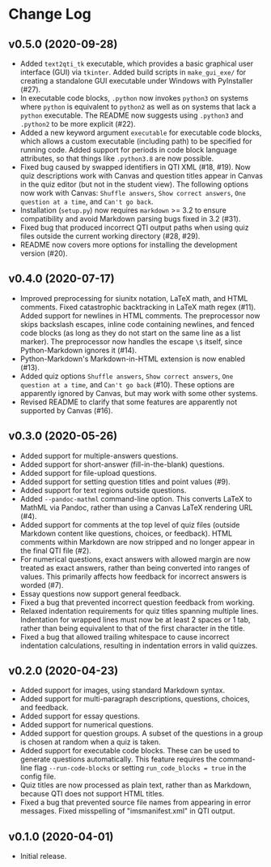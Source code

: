 # Change Log


## v0.5.0 (2020-09-28)

* Added `text2qti_tk` executable, which provides a basic graphical user
  interface (GUI) via `tkinter`.  Added build scripts in `make_gui_exe/` for
  creating a standalone GUI executable under Windows with PyInstaller (#27).
* In executable code blocks, `.python` now invokes `python3` on systems where
  `python` is equivalent to `python2` as well as on systems that lack a
  `python` executable.  The README now suggests using `.python3` and
  `.python2` to be more explicit (#22).
* Added a new keyword argument `executable` for executable code blocks, which
  allows a custom executable (including path) to be specified for running
  code.  Added support for periods in code block language attributes, so that
  things like `.python3.8` are now possible.
* Fixed bug caused by swapped identifiers in QTI XML (#18, #19).  Now quiz
  descriptions work with Canvas and question titles appear in Canvas in the
  quiz editor (but not in the student view).   The following options now work
  with Canvas:  `Shuffle answers`, `Show correct answers`,
  `One question at a time`, and `Can't go back`.
* Installation (`setup.py`) now requires `markdown` >= 3.2 to ensure
  compatibility and avoid Markdown parsing bugs fixed in 3.2 (#31).
* Fixed bug that produced incorrect QTI output paths when using quiz files
  outside the current working directory (#28, #29).
* README now covers more options for installing the development version (#20).


## v0.4.0 (2020-07-17)

* Improved preprocessing for siunitx notation, LaTeX math, and HTML comments.
  Fixed catastrophic backtracking in LaTeX math regex (#11).  Added support
  for newlines in HTML comments.  The preprocessor now skips backslash
  escapes, inline code containing newlines, and fenced code blocks (as long as
  they do not start on the same line as a list marker).  The preprocessor now
  handles the escape `\$` itself, since Python-Markdown ignores it (#14).
* Python-Markdown's Markdown-in-HTML extension is now enabled (#13).
* Added quiz options `Shuffle answers`, `Show correct answers`,
  `One question at a time`, and `Can't go back` (#10).  These options are
  apparently ignored by Canvas, but may work with some other systems.
* Revised README to clarify that some features are apparently not supported
  by Canvas (#16).



## v0.3.0 (2020-05-26)

* Added support for multiple-answers questions.
* Added support for short-answer (fill-in-the-blank) questions.
* Added support for file-upload questions.
* Added support for setting question titles and point values (#9).
* Added support for text regions outside questions.
* Added `--pandoc-mathml` command-line option.  This converts LaTeX to MathML
  via Pandoc, rather than using a Canvas LaTeX rendering URL (#4).
* Added support for comments at the top level of quiz files (outside Markdown
  content like questions, choices, or feedback).  HTML comments within
  Markdown are now stripped and no longer appear in the final QTI file (#2).
* For numerical questions, exact answers with allowed margin are now treated
  as exact answers, rather than being converted into ranges of values.  This
  primarily affects how feedback for incorrect answers is worded (#7).
* Essay questions now support general feedback.
* Fixed a bug that prevented incorrect question feedback from working.
* Relaxed indentation requirements for quiz titles spanning multiple lines.
  Indentation for wrapped lines must now be at least 2 spaces or 1 tab, rather
  than being equivalent to that of the first character in the title.
* Fixed a bug that allowed trailing whitespace to cause incorrect indentation
  calculations, resulting in indentation errors in valid quizzes.



## v0.2.0 (2020-04-23)

* Added support for images, using standard Markdown syntax.
* Added support for multi-paragraph descriptions, questions, choices, and
  feedback.
* Added support for essay questions.
* Added support for numerical questions.
* Added support for question groups.  A subset of the questions in a group is
  chosen at random when a quiz is taken.
* Added support for executable code blocks.  These can be used to generate
  questions automatically.  This feature requires the command-line flag
  `--run-code-blocks` or setting `run_code_blocks = true` in the config
  file.
* Quiz titles are now processed as plain text, rather than as Markdown,
  because QTI does not support HTML titles.
* Fixed a bug that prevented source file names from appearing in error
  messages.  Fixed misspelling of "imsmanifest.xml" in QTI output.



## v0.1.0 (2020-04-01)

* Initial release.
